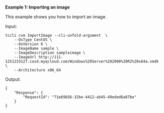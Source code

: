 **Example 1: Importing an image**

This example shows you how to import an image.

Input: 

```
tccli cvm ImportImage --cli-unfold-argument  \
    --OsType CentOS \
    --OsVersion 6 \
    --ImageName sample \
    --ImageDescription sampleimage \
    --ImageUrl http://111-1251233127.cosd.myqcloud.com/Windows%20Server%202008%20R2%20x64a.vmdk \
    --Architecture x86_64
```

Output: 
```
{
    "Response": {
        "RequestId": "71e69b56-32be-4412-ab45-49eded6a87be"
    }
}
```

